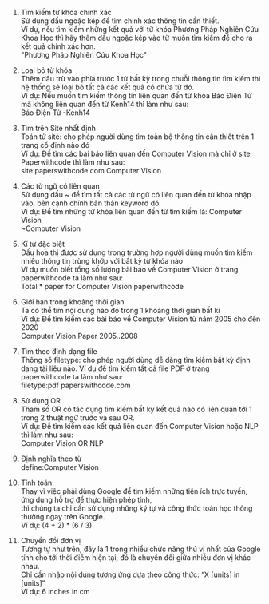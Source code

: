 1. Tìm kiếm từ khóa chính xác\
Sử dụng dấu ngoặc kép để tìm chính xác thông tin cần thiết. \
Ví dụ, nếu tìm kiếm những kết quả với từ khóa Phương Pháp Nghiên Cứu Khoa Học thì hãy thêm dấu ngoặc kép vào từ muốn tìm kiếm để cho ra kết quả chính xác hơn.\
"Phương Pháp Nghiên Cứu Khoa Học"

2. Loại bỏ từ khóa\
Thêm dấu trừ vào phía trước 1 từ bất kỳ trong chuỗi thông tin tìm kiếm thì hệ thống sẽ loại bỏ tất cả các kết quả có chứa từ đó.\
Ví dụ: Nếu muốn tìm kiếm thông tin liên quan đến từ khóa Báo Điện Từ mà không liên quan đến từ Kenh14 thì làm như sau:\
Báo Điện Tử -Kenh14

3. Tìm trên Site nhất định\
Toán tử site: cho phép người dùng tìm toàn bộ thông tin cần thiết trên 1 trang cố định nào đó\
Ví dụ: Để tìm các bài báo liên quan đến Computer Vision mà chỉ ở site Paperwithcode thì làm như sau:\
site:paperswithcode.com Computer Vision

4. Các từ ngữ có liên quan\
Sử dụng dấu ~ để tìm tất cả các từ ngữ có liên quan đến từ khóa nhập vào, bên cạnh chính bản thân keyword đó\
Ví dụ: Để tìm những từ khóa liên quan đến từ tìm kiếm là: Computer Vision\
~Computer Vision

5. Kí tự đặc biệt\
Dấu hoa thị được sử dụng trong trường hợp người dùng muốn tìm kiếm nhiều thông tin trùng khớp với bất kỳ từ khóa nào\
Ví dụ muốn biết tổng số lượng bài báo về Computer Vision ở trang paperwithcode ta làm như sau:\
Total * paper for Computer Vision paperwithcode

6. Giới hạn trong khoảng thời gian\
Ta có thể tìm nội dung nào đó trong 1 khoảng thời gian bất kì\
Ví dụ: Để tìm kiếm các bài báo về Computer Vision từ năm 2005 cho đên 2020\
Computer Vision Paper 2005..2008

7. Tìm theo định dạng file\
Thông số filetype: cho phép người dùng dễ dàng tìm kiếm bất kỳ định dạng tài liệu nào. Ví dụ để tìm kiếm tất cả file PDF ở trang paperwithcode ta làm như sau:\
filetype:pdf paperswithcode.com

8. Sử dụng OR\
Tham số OR có tác dụng tìm kiếm bất kỳ kết quả nào có liên quan tới 1 trong 2 thuật ngữ trước và sau OR.\
Ví dụ: Để tìm kiếm các kết quả liên quan đến Computer Vision hoặc NLP thì làm như sau:\
Computer Vision OR NLP

9. Định nghĩa theo từ\
define:Computer Vision

10. Tính toán\
Thay vì việc phải dùng Google để tìm kiếm những tiện ích trực tuyến, ứng dụng hỗ trợ để thực hiện phép tính,\
thì chúng ta chỉ cần sử dụng những ký tự và công thức toán học thông thường ngay trên Google.\
Ví dụ: (4 + 2) * (6 / 3)

11. Chuyển đổi đơn vị\
Tương tự như trên, đây là 1 trong nhiều chức năng thú vị nhất của Google tính cho tới thời điểm hiện tại, đó là chuyển đổi giữa nhiều đơn vị khác nhau.\
Chỉ cần nhập nội dung tương ứng dựa theo công thức: “X [units] in [units]”\
Ví dụ: 6 inches in cm
